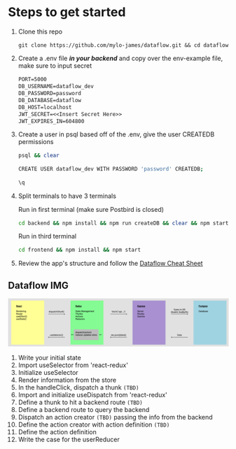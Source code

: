 # Steps to get started

1. Clone this repo

    ```url
    git clone https://github.com/mylo-james/dataflow.git && cd dataflow
    ```

2. Create a .env file **_in your backend_** and copy over the env-example file, make sure to input secret

    ```text
    PORT=5000
    DB_USERNAME=dataflow_dev
    DB_PASSWORD=password
    DB_DATABASE=dataflow
    DB_HOST=localhost
    JWT_SECRET=<<Insert Secret Here>>
    JWT_EXPIRES_IN=604800
    ```

3. Create a user in psql based off of the .env, give the user CREATEDB permissions

    ```bash
    psql && clear
    ```

    ```bash
    CREATE USER dataflow_dev WITH PASSWORD 'password' CREATEDB;
    ```

    ```bash
    \q
    ```

4. Split terminals to have 3 terminals

    Run in first terminal (make sure Postbird is closed)

    ```bash
    cd backend && npm install && npm run createDB && clear && npm start
    ```

    Run in third terminal

    ```bash
    cd frontend && npm install && npm start

    ```

5. Review the app's structure and follow the [Dataflow Cheat Sheet](https://github.com/mylo-james/dataflow-cheatsheet/wiki)

## Dataflow IMG

![dataflow](./dataflow.png)

1. Write your initial state
2. Import useSelector from 'react-redux'
3. Initialize useSelector
4. Render information from the store
5. In the handleClick, dispatch a thunk `(TBD)`
6. Import and initialize useDispatch from 'react-redux'
7. Define a thunk to hit a backend route `(TBD)`
8. Define a backend route to query the backend
9. Dispatch an action creator `(TBD)` passing the info from the backend
10. Define the action creator with action definition `(TBD)`
11. Define the action definition
12. Write the case for the userReducer
